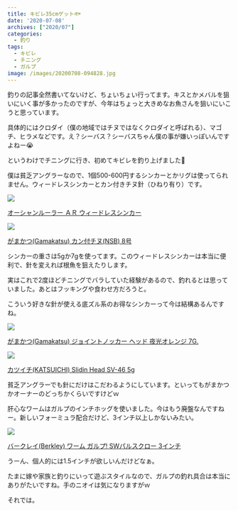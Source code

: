 ```yaml
---
title: キビレ35cmゲット🐟
date: '2020-07-08'
archives: ["2020/07"]
categories:
  - 釣り
tags:
  - キビレ
  - チニング
  - ガルプ
image: /images/20200708-094828.jpg
---
```

釣りの記事全然書いてないけど、ちょいちょい行ってます。キスとかメバルを狙いにいく事が多かったのですが、今年はちょっと大きめなお魚さんを狙いにいこうと思っています。

具体的にはクロダイ（僕の地域ではチヌではなくクロダイと呼ばれる）、マゴチ、ヒラメなどです。え？シーバス？シーバスちゃん僕の事が嫌いっぽいんですよねー😭

というわけでチニングに行き、初めてキビレを釣り上げました🎉

僕は貧乏アングラーなので、1個500-600円するシンカーとかリグは使ってられません。ウィードレスシンカーとカン付きチヌ針（ひねり有り）です。

<div class="amazfy">
<a href="https://www.amazon.co.jp/dp/B001TEHDNS?tag=t4traw-22">
<img src="https://ws-fe.amazon-adsystem.com/widgets/q?_encoding=UTF8&ASIN=B001TEHDNS&Format=_SL250_&ID=AsinImage&MarketPlace=JP&ServiceVersion=20070822&WS=1&tag=t4traw-22&language=ja_JP">
<p>オーシャンルーラー ＡＲ ウィードレスシンカー</p>
</a>
</div>

<div class="amazfy">
<a href="https://www.amazon.co.jp/dp/B014MKYRZW?tag=t4traw-22">
<img src="https://ws-fe.amazon-adsystem.com/widgets/q?_encoding=UTF8&ASIN=B014MKYRZW&Format=_SL250_&ID=AsinImage&MarketPlace=JP&ServiceVersion=20070822&WS=1&tag=t4traw-22&language=ja_JP">
<p>がまかつ(Gamakatsu) カン付チヌ(NSB) 8号</p>
</a>
</div>

シンカーの重さは5gか7gを使ってます。このウィードレスシンカーは本当に便利で、針を変えれば根魚を狙えたりします。

実はこれで2度ほどチニングでバラしていた経験があるので、釣れるとは思っていました。あとはフッキングや食わせ方だろうと。

こういう好きな針が使える底ズル系のお得なシンカーって今は結構あるんですね。

<div class="amazfy">
<a href="https://www.amazon.co.jp/dp/B07V1WH1G6?tag=t4traw-22">
<img src="https://ws-fe.amazon-adsystem.com/widgets/q?_encoding=UTF8&ASIN=B07V1WH1G6&Format=_SL250_&ID=AsinImage&MarketPlace=JP&ServiceVersion=20070822&WS=1&tag=t4traw-22&language=ja_JP">
<p>がまかつ(Gamakatsu) ジョイントノッカー ヘッド 夜光オレンジ 7G.</p>
</a>
</div>

<div class="amazfy">
<a href="https://www.amazon.co.jp/dp/B0192ZPJ4K?tag=t4traw-22">
<img src="https://ws-fe.amazon-adsystem.com/widgets/q?_encoding=UTF8&ASIN=B0192ZPJ4K&Format=_SL250_&ID=AsinImage&MarketPlace=JP&ServiceVersion=20070822&WS=1&tag=t4traw-22&language=ja_JP">
<p>カツイチ(KATSUICHI) Slidin Head SV-46 5g</p>
</a>
</div>

貧乏アングラーでも針にだけはこだわるようにしています。といってもがまかつかオーナーのどっちかくらいですけどｗ

肝心なワームはガルプのインチホッグを使いました。今はもう廃盤なんですねー。新しいフォーミュラ配合だけど、3インチ以上しかないみたい。

<div class="amazfy">
<a href="https://www.amazon.co.jp/dp/B07BRQ3QMG?tag=t4traw-22">
<img src="https://ws-fe.amazon-adsystem.com/widgets/q?_encoding=UTF8&ASIN=B07BRQ3QMG&Format=_SL250_&ID=AsinImage&MarketPlace=JP&ServiceVersion=20070822&WS=1&tag=t4traw-22&language=ja_JP">
<p>バークレイ(Berkley) ワーム ガルプ! SWパルスクロー 3インチ</p>
</a>
</div>

うーん、個人的には1.5インチが欲しいんだけどなぁ。

たまに嫁や家族と釣りにいって遊ぶスタイルなので、ガルプの釣れ具合は本当にありがたいですね。手のニオイは気になりますがｗ

それでは。